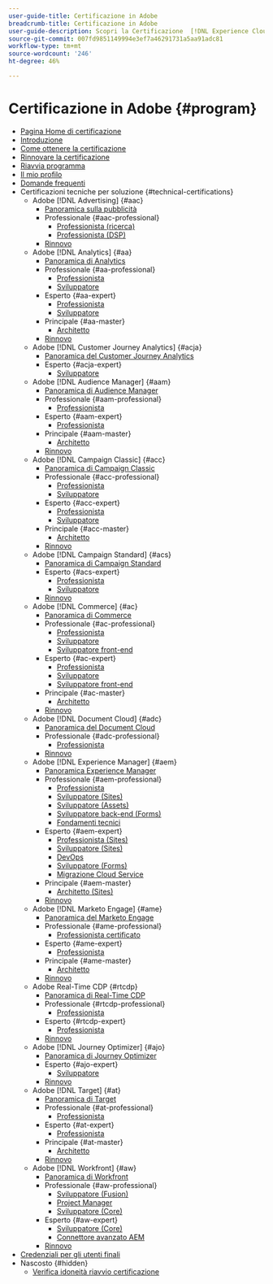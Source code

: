 ```yaml
---
user-guide-title: Certificazione in Adobe
breadcrumb-title: Certificazione in Adobe
user-guide-description: Scopri la Certificazione  [!DNL Experience Cloud]  in Adobe. Scopri cosa vuol dire ottenere una certificazione.
source-git-commit: 007fd9851149994e3ef7a46291731a5aa91adc81
workflow-type: tm+mt
source-wordcount: '246'
ht-degree: 46%

---
```



# Certificazione in Adobe {#program}

+ [Pagina Home di certificazione](overview.md)
+ [Introduzione](getting-started.md)
+ [Come ottenere la certificazione](how-to-get-certified.md)
+ [Rinnovare la certificazione](renew.md)
+ [Riavvia programma](restart-program.md)
+ [Il mio profilo](my-profile.md)
+ [Domande frequenti](faq.md)
+ Certificazioni tecniche per soluzione {#technical-certifications}
   + Adobe [!DNL Advertising] {#aac}
      + [Panoramica sulla pubblicità](/help/certifications/aac/aac-overview.md)
      + Professionale {#aac-professional}
         + [Professionista (ricerca)](/help/certifications/aac/aac-search-p-business.md)
         + [Professionista (DSP)](/help/certifications/aac/aac-dsp-p-business.md)
      + [Rinnovo](/help/certifications/aac/aac-renew.md)
   + Adobe [!DNL Analytics] {#aa}
      + [Panoramica di Analytics](/help/certifications/aa/aa-overview.md)
      + Professionale {#aa-professional}
         + [Professionista](/help/certifications/aa/aa-p-business.md)
         + [Sviluppatore](/help/certifications/aa/aa-p-developer.md)
      + Esperto {#aa-expert}
         + [Professionista](/help/certifications/aa/aa-e-business.md)
         + [Sviluppatore](/help/certifications/aa/aa-e-developer.md)
      + Principale {#aa-master}
         + [Architetto](/help/certifications/aa/aa-m-architect.md)
      + [Rinnovo](/help/certifications/aa/aa-renew.md)
   + Adobe [!DNL Customer Journey Analytics] {#acja}
      + [Panoramica del Customer Journey Analytics](/help/certifications/acja/acja-overview.md)
      + Esperto {#acja-expert}
         + [Sviluppatore](/help/certifications/acja/acja-e-developer.md)
   + Adobe [!DNL Audience Manager] {#aam}
      + [Panoramica di Audience Manager](/help/certifications/aam/aam-overview.md)
      + Professionale {#aam-professional}
         + [Professionista](/help/certifications/aam/aam-p-business.md)
      + Esperto {#aam-expert}
         + [Professionista](/help/certifications/aam/aam-e-business.md)
      + Principale {#aam-master}
         + [Architetto](/help/certifications/aam/aam-m-architect.md)
      + [Rinnovo](/help/certifications/aam/aam-renew.md)
   + Adobe [!DNL Campaign Classic] {#acc}
      + [Panoramica di Campaign Classic](/help/certifications/acc/acc-overview.md)
      + Professionale {#acc-professional}
         + [Professionista](/help/certifications/acc/acc-p-business.md)
         + [Sviluppatore](/help/certifications/acc/acc-p-developer.md)
      + Esperto {#acc-expert}
         + [Professionista](/help/certifications/acc/acc-e-business.md)
         + [Sviluppatore](/help/certifications/acc/acc-e-developer.md)
      + Principale {#acc-master}
         + [Architetto](/help/certifications/acc/acc-m-developer.md)
      + [Rinnovo](/help/certifications/acc/acc-renew.md)
   + Adobe [!DNL Campaign Standard] {#acs}
      + [Panoramica di Campaign Standard](/help/certifications/acs/acs-overview.md)
      + Esperto {#acs-expert}
         + [Professionista](/help/certifications/acs/acs-e-business.md)
         + [Sviluppatore](/help/certifications/acs/acs-e-developer.md)
      + [Rinnovo](/help/certifications/acs/acs-renew.md)
   + Adobe [!DNL Commerce] {#ac}
      + [Panoramica di Commerce](/help/certifications/ac/ac-overview.md)
      + Professionale {#ac-professional}
         + [Professionista](/help/certifications/ac/ac-p-business.md)
         + [Sviluppatore](/help/certifications/ac/ac-p-developer.md)
         + [Sviluppatore front-end](/help/certifications/ac/ac-p-fedeveloper.md)
      + Esperto {#ac-expert}
         + [Professionista](/help/certifications/ac/ac-e-business.md)
         + [Sviluppatore](/help/certifications/ac/ac-e-developer.md)
         + [Sviluppatore front-end](/help/certifications/ac/ac-e-fedeveloper.md)
      + Principale {#ac-master}
         + [Architetto](/help/certifications/ac/ac-m-architect.md)
      + [Rinnovo](/help/certifications/ac/ac-renew.md)
   + Adobe [!DNL Document Cloud] {#adc}
      + [Panoramica del Document Cloud](/help/certifications/adc/adc-overview.md)
      + Professionale {#adc-professional}
         + [Professionista](/help/certifications/adc/adc-p-business.md)
      + [Rinnovo](/help/certifications/adc/adc-renew.md)
   + Adobe [!DNL Experience Manager] {#aem}
      + [Panoramica Experience Manager](/help/certifications/aem/aem-overview.md)
      + Professionale {#aem-professional}
         + [Professionista](/help/certifications/aem/aem-p-business.md)
         + [Sviluppatore (Sites)](/help/certifications/aem/aem-sites-p-developer.md)
         + [Sviluppatore (Assets)](/help/certifications/aem/aem-assets-p-developer.md)
         + [Sviluppatore back-end (Forms)](/help/certifications/aem/aem-forms-p-bedeveloper.md)
         + [Fondamenti tecnici](/help/certifications/aem/aem-p-foundations.md)
      + Esperto {#aem-expert}
         + [Professionista (Sites)](/help/certifications/aem/aem-sites-e-business.md)
         + [Sviluppatore (Sites)](/help/certifications/aem/aem-sites-e-developer.md)
         + [DevOps](/help/certifications/aem/aem-devops-e-engineer.md)
         + [Sviluppatore (Forms)](/help/certifications/aem/aem-forms-e-developer.md)
         + [Migrazione Cloud Service](/help/certifications/aem/aem-cs-e-migration.md)
      + Principale {#aem-master}
         + [Architetto (Sites)](/help/certifications/aem/aem-sites-m-architect.md)
      + [Rinnovo](/help/certifications/aem/aem-renew.md)
   + Adobe [!DNL Marketo Engage] {#ame}
      + [Panoramica del Marketo Engage](/help/certifications/ame/ame-overview.md)
      + Professionale {#ame-professional}
         + [Professionista certificato](/help/certifications/ame/ame-p.md)
      + Esperto {#ame-expert}
         + [Professionista](/help/certifications/ame/ame-e-business.md)
      + Principale {#ame-master}
         + [Architetto](/help/certifications/ame/ame-m-architect.md)
      + [Rinnovo](/help/certifications/ame/ame-renew.md)
   + Adobe Real-Time CDP {#rtcdp}
      + [Panoramica di Real-Time CDP](/help/certifications/rtcdp/rtcdp-overview.md)
      + Professionale {#rtcdp-professional}
         + [Professionista](/help/certifications/rtcdp/rtcdp-p-business.md)
      + Esperto {#rtcdp-expert}
         + [Professionista](/help/certifications/rtcdp/rtcdp-e-technical.md)
      + [Rinnovo](/help/certifications/rtcdp/rtcdp-renew.md)
   + Adobe [!DNL Journey Optimizer] {#ajo}
      + [Panoramica di Journey Optimizer](/help/certifications/ajo/ajo-overview.md)
      + Esperto {#ajo-expert}
         + [Sviluppatore](/help/certifications/ajo/ajo-e-developer.md)
      + [Rinnovo](/help/certifications/ajo/ajo-renew.md)
   + Adobe [!DNL Target] {#at}
      + [Panoramica di Target](/help/certifications/at/at-overview.md)
      + Professionale {#at-professional}
         + [Professionista](/help/certifications/at/at-p-business.md)
      + Esperto {#at-expert}
         + [Professionista](/help/certifications/at/at-e-business.md)
      + Principale {#at-master}
         + [Architetto](/help/certifications/at/at-m-architect.md)
      + [Rinnovo](/help/certifications/at/at-renew.md)
   + Adobe [!DNL Workfront] {#aw}
      + [Panoramica di Workfront](/help/certifications/aw/aw-overview.md)
      + Professionale {#aw-professional}
         + [Sviluppatore (Fusion)](/help/certifications/aw/aw-fusion-p-developer.md)
         + [Project Manager](/help/certifications/aw/aw-p-project-manager.md)
         + [Sviluppatore (Core)](/help/certifications/aw/aw-core-p-developer.md)
      + Esperto {#aw-expert}
         + [Sviluppatore (Core)](/help/certifications/aw/aw-core-e-developer.md)
         + [Connettore avanzato AEM](/help/certifications/aw/aw-aem-e-connector.md)
      + [Rinnovo](/help/certifications/aw/aw-renew.md)
+ [Credenziali per gli utenti finali](https://learning.adobe.com/certification/credentials)
+ Nascosto {#hidden}
   + [Verifica idoneità riavvio certificazione](exam-eligibility-check.md)
